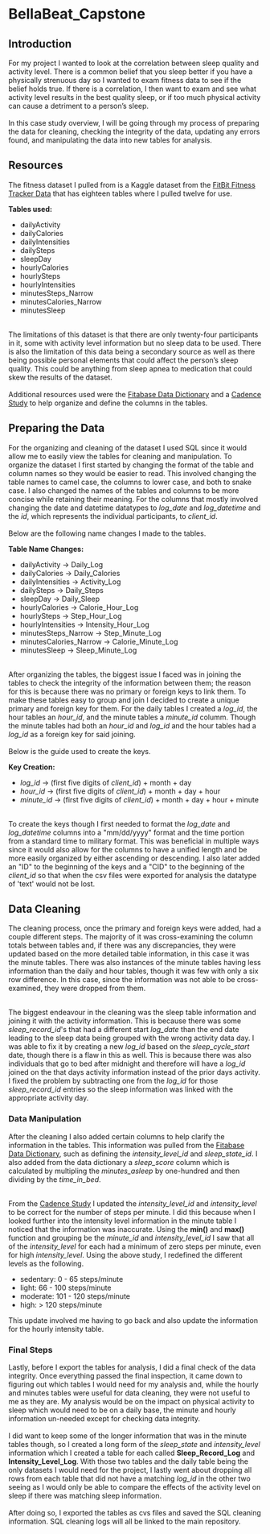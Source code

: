 # BellaBeat_Capstone

## Introduction
For my project I wanted to look at the correlation between sleep quality and activity level. There is a common belief that you sleep better if you have a physically strenuous day so I wanted to exam fitness data to see if the belief holds true. If there is a correlation, I then want to exam and see what activity level results in the best quality sleep, or if too much physical activity can cause a detriment to a person’s sleep.</br>
</br>In this case study overview, I will be going through my process of preparing the data for cleaning, checking the integrity of the data, updating any errors found, and manipulating the data into new tables for analysis.</br>

## Resources
The fitness dataset I pulled from is a Kaggle dataset from the [FitBit Fitness Tracker Data](https://www.kaggle.com/datasets/arashnic/fitbit) that has eighteen tables where I pulled twelve for use.
 
**Tables used:**
- dailyActivity
- dailyCalories
- dailyIntensities
- dailySteps
- sleepDay
- hourlyCalories
- hourlySteps
- hourlyIntensities
- minutesSteps_Narrow
- minutesCalories_Narrow
- minutesSleep</br>

</br>The limitations of this dataset is that there are only twenty-four participants in it, some with activity level information but no sleep data to be used. There is also the limitation of this data being a secondary source as well as there being possible personal elements that could affect the person’s sleep quality. This could be anything from sleep apnea to medication that could skew the results of the dataset.</br>
</br>Additional resources used were the [Fitabase Data Dictionary](https://www.fitabase.com/media/1930/fitabasedatadictionary102320.pdf) and a [Cadence Study](https://bjsm.bmj.com/content/bjsports/52/12/776.full.pdf) to help organize and define the columns in the tables.</br>

## Preparing the Data
For the organizing and cleaning of the dataset I used SQL since it would allow me to easily view the tables for cleaning and manipulation. To organize the dataset I first started by changing the format of the table and column names so they would be easier to read. This involved changing the table names to camel case, the columns to lower case, and both to snake case. I also changed the names of the tables and columns to be more concise while retaining their meaning. For the columns that mostly involved changing the date and datetime datatypes to *log_date* and *log_datetime* and the *id*, which represents the individual participants, to *client_id*.</br>
</br>Below are the following name changes I made to the tables.

**Table Name Changes:**
- dailyActivity -> Daily_Log
- dailyCalories -> Daily_Calories
- dailyIntensities -> Activity_Log
- dailySteps -> Daily_Steps
- sleepDay -> Daily_Sleep
- hourlyCalories -> Calorie_Hour_Log
- hourlySteps -> Step_Hour_Log
- hourlyIntensities -> Intensity_Hour_Log
- minutesSteps_Narrow -> Step_Minute_Log
- minutesCalories_Narrow -> Calorie_Minute_Log
- minutesSleep -> Sleep_Minute_Log</br>

</br>After organizing the tables, the biggest issue I faced was in joining the tables to check the integrity of the information between them; the reason for this is because there was no primary or foreign keys to link them. To make these tables easy to group and join I decided to create a unique primary and foreign key for them. For the daily tables I created a *log_id*, the hour tables an *hour_id*, and the minute tables a *minute_id* columm. Though the minute tables had both an *hour_id* and *log_id* and the hour tables had a *log_id* as a foreign key for said joining.</br>
</br>Below is the guide used to create the keys.

**Key Creation:**
- *log_id* -> (first five digits of *client_id*) + month + day
- *hour_id* -> (first five digits of *client_id*) + month + day + hour
- *minute_id* -> (first five digits of *client_id*) + month + day + hour + minute</br>

</br>To create the keys though I first needed to format the *log_date* and *log_datetime* columns into a "mm/dd/yyyy" format and the time portion from a standard time to military format. This was beneficial in multiple ways since it would also allow for the columns to have a unified length and be more easily organized by either ascending or descending. I also later added an "ID" to the beginning of the keys and a "CID" to the beginning of the *client_id* so that when the csv files were exported for analysis the datatype of 'text' would not be lost.</br>

## Data Cleaning
The cleaning process, once the primary and foreign keys were added, had a couple different steps. The majority of it was cross-examining the column totals between tables and, if there was any discrepancies, they were updated based on the more detailed table information, in this case it was the minute tables. There was also instances of the minute tables having less information than the daily and hour tables, though it was few with only a six row difference. In this case, since the information was not able to be cross-examined, they were dropped from them.</br>

</br>The biggest endeavour in the cleaning was the sleep table information and joining it with the activity information. This is because there was some *sleep_record_id*'s that had a different start *log_date* than the end date leading to the sleep data being grouped with the wrong activity data day. I was able to fix it by creating a new *log_id* based on the *sleep_cycle_start* date, though there is a flaw in this as well. This is because there was also individuals that go to bed after midnight and therefore will have a *log_id* joined on the that days activity information instead of the prior days activity. I fixed the problem by subtracting one from the *log_id* for those *sleep_record_id* entries so the sleep information was linked with the appropriate activity day. </br>

### Data Manipulation
After the cleaning I also added certain columns to help clarify the information in the tables. This information was pulled from the [Fitabase Data Dictionary](https://www.fitabase.com/media/1930/fitabasedatadictionary102320.pdf), such as defining the *intensity_level_id* and *sleep_state_id*. I also added from the data dictionary a *sleep_score* column which is calculated by multipling the *minutes_asleep* by one-hundred and then dividing by the *time_in_bed*.</br>

</br>From the [Cadence Study](https://bjsm.bmj.com/content/bjsports/52/12/776.full.pdf) I updated the *intensity_level_id* and *intensity_level* to be correct for the number of steps per minute. I did this because when I looked further into the intensity level information in the minute table I noticed that the information was inaccurate. Using the **min()** and **max()** function and grouping be the *minute_id* and *intensity_level_id* I saw that all of the *intensity_level* for each had a minimum of zero steps per minute, even for high *intensity_level*. Using the above study, I redefined the different levels as the following.

- sedentary: 0 - 65 steps/minute
- light: 66 - 100 steps/minute
- moderate: 101 - 120 steps/minute
- high: > 120 steps/minute</br>

This update involved me having to go back and also update the information for the hourly intensity table.</br>

### Final Steps
Lastly, before I export the tables for analysis, I did a final check of the data integrity. Once everything passed the final inspection, it came down to figuring out which tables I would need for my analysis and, while the hourly and minutes tables were useful for data cleaning, they were not useful to me as they are. My analysis would be on the impact on physical activity to sleep which would need to be on a daily base, the minute and hourly information un-needed except for checking data integrity.</br>
</br>I did want to keep some of the longer information that was in the minute tables though, so I created a long form of the *sleep_state* and *intensity_level* information which I created a table for each called **Sleep_Record_Log** and **Intensity_Level_Log**. With those two tables and the daily table being the only datasets I would need for the project, I lastly went about dropping all rows from each table that did not have a matching *log_id* in the other two seeing as I would only be able to compare the effects of the activity level on sleep if there was matching sleep information.</br>
</br>After doing so, I exported the tables as cvs files and saved the SQL cleaning information. SQL cleaning logs will all be linked to the main repository.
